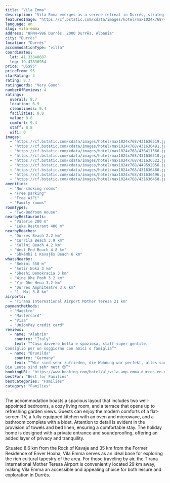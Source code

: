 ```yaml
---
title: "Vila Emma"
description: "Vila Emma emerges as a serene retreat in Durrës, strategically positioned a mere 35 km from the historic Skanderbeg Square and 39 km from the scenic Dajti Ekspres Cable Car."
featuredImage: "https://cf.bstatic.com/xdata/images/hotel/max1024x768/431636519.jpg?k=3fcd62bb1d5505ab18f404f11399b18c3ab70522a5f1f5a1207629728d4dd70b&o=&hp=1"
language: en
slug: vila-emma
address: "8FMH+996 Durrës, 2000 Durrës, Albania"
city: "Durrës"
location: "Durrës"
accommodationType: "villa"
coordinates:
  lat: 41.33340687
  lng: 19.47836954
price: "US$95"
priceFrom: 95
starRating: 3
rating: 8.7
ratingWords: "Very Good"
numberOfReviews: 4
ratings:
  overall: 8.7
  location: 6.9
  cleanliness: 9.4
  facilities: 8.8
  value: 8.8
  comfort: 9.4
  staff: 8.8
  wifi: 0
images:
  - "https://cf.bstatic.com/xdata/images/hotel/max1024x768/431636519.jpg?k=3fcd62bb1d5505ab18f404f11399b18c3ab70522a5f1f5a1207629728d4dd70b&o=&hp=1"
  - "https://cf.bstatic.com/xdata/images/hotel/max1024x768/431636491.jpg?k=c2aff2b3cbed83aef7b40ef5b21b7cf4c77c7ef981a51cd1031add3f3224339a&o=&hp=1"
  - "https://cf.bstatic.com/xdata/images/hotel/max1024x768/436411366.jpg?k=b60eb4cd7ec4b799af9aa64c0d43ac3cfccce4ffe7c0afac6b70d0e6a80ece96&o=&hp=1"
  - "https://cf.bstatic.com/xdata/images/hotel/max1024x768/431636510.jpg?k=214eb35f705e0cae6fc4673b3565409b9120b29a51140d49c581b6c77b19ef94&o=&hp=1"
  - "https://cf.bstatic.com/xdata/images/hotel/max1024x768/431636522.jpg?k=81627406d6734083c238a48daa65783d0268776121ebbed81d27430081785d24&o=&hp=1"
  - "https://cf.bstatic.com/xdata/images/hotel/max1024x768/449592056.jpg?k=41ff31c9e4a1c6747e0192729de627bb340ab2feef712e30be6ca01a2ed4cbc1&o=&hp=1"
  - "https://cf.bstatic.com/xdata/images/hotel/max1024x768/431636480.jpg?k=b61edbd84775400682f93891ba64bd5cd9ea15ac40ea1cf390765f771aa4d79a&o=&hp=1"
  - "https://cf.bstatic.com/xdata/images/hotel/max1024x768/431636496.jpg?k=00ea4b92259184d32b700b2ebc7cc25cf053ee7a14a58e6bc00def590962434f&o=&hp=1"
  - "https://cf.bstatic.com/xdata/images/hotel/max1024x768/431636458.jpg?k=241a69f86a72c2ea02695e3471039f5cdb3868b4f78850d96d220d7aa2ff9875&o=&hp=1"
amenities:
  - "Non-smoking rooms"
  - "Free parking"
  - "Free WiFi"
  - "Family rooms"
roomTypes:
  - "Two-Bedroom House"
nearbyRestaurants:
  - "Valerie 200 m"
  - "Leka Restorant 400 m"
nearbyBeaches:
  - "Durres Beach 2.2 km"
  - "Currila Beach 3.9 km"
  - "Kallmi Beach 4.2 km"
  - "West End Beach 4.8 km"
  - "Shkëmbi i Kavajës Beach 6 km"
whatsNearby:
  - "Bekimi 550 m"
  - "Sotir Noka 3 km"
  - "Sheshi Demokracia 3 km"
  - "Wine Dhe Pooh 3.2 km"
  - "Yje Dhe Hena 3.2 km"
  - "Durres Amphiteatre 3.6 km"
  - "1. Maj 3.8 km"
airports:
  - "Tirana International Airport Mother Teresa 21 km"
paymentMethods:
  - "Maestro"
  - "Mastercard"
  - "Visa"
  - "UnionPay credit card"
reviews:
  - name: "Alabrin"
    country: "Italy"
    text: "“Casa davvero bella e spaziosa, staff super gentile.
Consiglio per un soggiorno con amici o famiglia”"
  - name: "Brunilda"
    country: "Germany"
    text: "“Wir sind sehr zufrieden, die Wohnung war perfekt, alles sauber und schön. Kann ich nur weiterempfehlen.
Die Leute sind sehr nett 😊”"
bookingURL: "https://www.booking.com/hotel/al/vila-amp-emma-durres.en-gb.html?aid=8035640"
bestFor: "Best for Families"
bestCategories: "Families"
category: "Families"
---
```


The accommodation boasts a spacious layout that includes two well-appointed bedrooms, a cozy living room, and a terrace that opens up to refreshing garden views. Guests can enjoy the modern comforts of a flat-screen TV, a fully equipped kitchen with an oven and microwave, and a bathroom complete with a bidet. Attention to detail is evident in the provision of towels and bed linen, ensuring a comfortable stay. The holiday home is designed with a private entrance and soundproofing, offering an added layer of privacy and tranquility.

Situated 8.6 km from the Rock of Kavaje and 35 km from the Former Residence of Enver Hoxha, Vila Emma serves as an ideal base for exploring the rich cultural tapestry of the area. For those traveling by air, the Tirana International Mother Teresa Airport is conveniently located 29 km away, making Vila Emma an accessible and appealing choice for both leisure and exploration in Durrës.